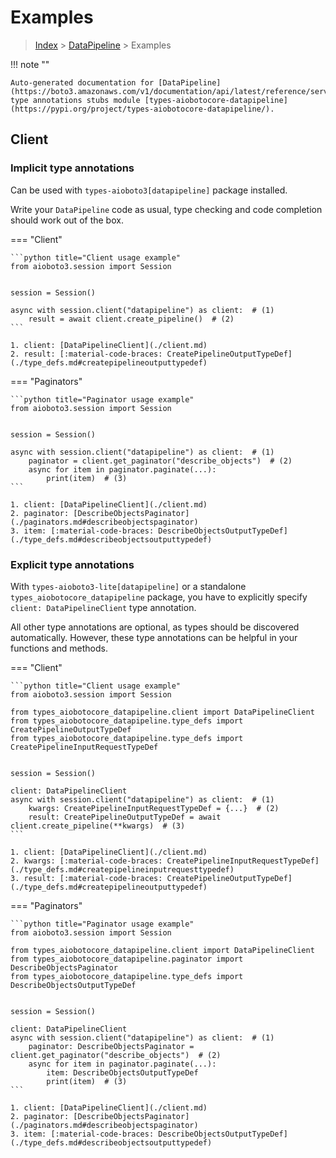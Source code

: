# Examples

> [Index](../README.md) > [DataPipeline](./README.md) > Examples

!!! note ""

    Auto-generated documentation for [DataPipeline](https://boto3.amazonaws.com/v1/documentation/api/latest/reference/services/datapipeline.html#DataPipeline)
    type annotations stubs module [types-aiobotocore-datapipeline](https://pypi.org/project/types-aiobotocore-datapipeline/).

## Client

### Implicit type annotations

Can be used with `types-aioboto3[datapipeline]` package installed.

Write your `DataPipeline` code as usual,
type checking and code completion should work out of the box.



=== "Client"

    ```python title="Client usage example"
    from aioboto3.session import Session


    session = Session()

    async with session.client("datapipeline") as client:  # (1)
        result = await client.create_pipeline()  # (2)
    ```

    1. client: [DataPipelineClient](./client.md)
    2. result: [:material-code-braces: CreatePipelineOutputTypeDef](./type_defs.md#createpipelineoutputtypedef) 



=== "Paginators"

    ```python title="Paginator usage example"
    from aioboto3.session import Session


    session = Session()

    async with session.client("datapipeline") as client:  # (1)
        paginator = client.get_paginator("describe_objects")  # (2)
        async for item in paginator.paginate(...):
            print(item)  # (3)
    ```

    1. client: [DataPipelineClient](./client.md)
    2. paginator: [DescribeObjectsPaginator](./paginators.md#describeobjectspaginator)
    3. item: [:material-code-braces: DescribeObjectsOutputTypeDef](./type_defs.md#describeobjectsoutputtypedef) 




### Explicit type annotations

With `types-aioboto3-lite[datapipeline]`
or a standalone `types_aiobotocore_datapipeline` package, you have to explicitly specify
`client: DataPipelineClient` type annotation.

All other type annotations are optional, as types should be discovered automatically.
However, these type annotations can be helpful in your functions and methods.


=== "Client"

    ```python title="Client usage example"
    from aioboto3.session import Session

    from types_aiobotocore_datapipeline.client import DataPipelineClient
    from types_aiobotocore_datapipeline.type_defs import CreatePipelineOutputTypeDef
    from types_aiobotocore_datapipeline.type_defs import CreatePipelineInputRequestTypeDef


    session = Session()

    client: DataPipelineClient
    async with session.client("datapipeline") as client:  # (1)
        kwargs: CreatePipelineInputRequestTypeDef = {...}  # (2)
        result: CreatePipelineOutputTypeDef = await client.create_pipeline(**kwargs)  # (3)
    ```

    1. client: [DataPipelineClient](./client.md)
    2. kwargs: [:material-code-braces: CreatePipelineInputRequestTypeDef](./type_defs.md#createpipelineinputrequesttypedef) 
    3. result: [:material-code-braces: CreatePipelineOutputTypeDef](./type_defs.md#createpipelineoutputtypedef) 



=== "Paginators"

    ```python title="Paginator usage example"
    from aioboto3.session import Session

    from types_aiobotocore_datapipeline.client import DataPipelineClient
    from types_aiobotocore_datapipeline.paginator import DescribeObjectsPaginator
    from types_aiobotocore_datapipeline.type_defs import DescribeObjectsOutputTypeDef


    session = Session()

    client: DataPipelineClient
    async with session.client("datapipeline") as client:  # (1)
        paginator: DescribeObjectsPaginator = client.get_paginator("describe_objects")  # (2)
        async for item in paginator.paginate(...):
            item: DescribeObjectsOutputTypeDef
            print(item)  # (3)
    ```

    1. client: [DataPipelineClient](./client.md)
    2. paginator: [DescribeObjectsPaginator](./paginators.md#describeobjectspaginator)
    3. item: [:material-code-braces: DescribeObjectsOutputTypeDef](./type_defs.md#describeobjectsoutputtypedef) 




